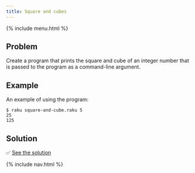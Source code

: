 ```yaml
---
title: Square and cubes
---
```


{% include menu.html %}

## Problem

Create a program that prints the square and cube of an integer number that is passed to the program as a command-line argument.

## Example

An example of using the program:

```console
$ raku square-and-cube.raku 5
25
125
```

## Solution

✅ [See the solution](solution)

{% include nav.html %}
